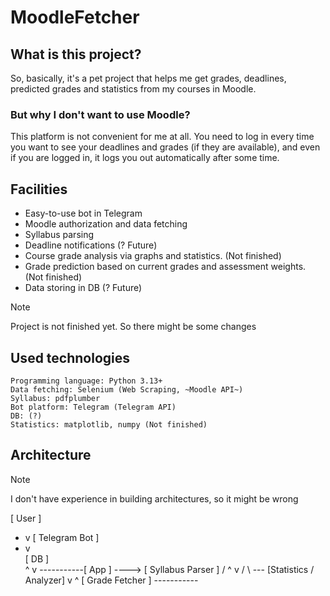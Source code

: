 # MoodleFetcher

## What is this project?
So, basically, it's a pet project that helps me get grades, deadlines, predicted grades and statistics from my courses in Moodle.
### But why I don't want to use Moodle? 
This platform is not convenient for me at all. You need to log in every time you want to see your deadlines and grades (if they are available), and even if you are logged in, it logs you out automatically after some time.

## Facilities
- Easy-to-use bot in Telegram
- Moodle authorization and data fetching
- Syllabus parsing
- Deadline notifications (? Future)
- Course grade analysis via graphs and statistics. (Not finished)
- Grade prediction based on current grades and assessment weights. (Not finished)
- Data storing in DB (? Future)

> [!NOTE]
> Project is not finished yet. So there might be some changes

## Used technologies 

```
Programming language: Python 3.13+
Data fetching: Selenium (Web Scraping, ~Moodle API~)
Syllabus: pdfplumber
Bot platform: Telegram (Telegram API)
DB: (?)
Statistics: matplotlib, numpy (Not finished)
```

## Architecture

> [!NOTE]
> I don't have experience in building architectures, so it might be wrong

[ User ]
  - v
[ Telegram Bot ]
  - v           \
[ DB ]           \
    ^             v
    -----------[ App ]  ----> [ Syllabus Parser ]
                 /     ^              v
                /       \ --- [Statistics / Analyzer]
               v                     ^
        [ Grade Fetcher ]  -----------
